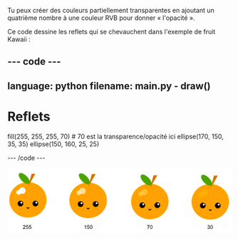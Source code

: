 Tu peux créer des couleurs partiellement transparentes en ajoutant un quatrième nombre à une couleur RVB pour donner « l'opacité ».

Ce code dessine les reflets qui se chevauchent dans l'exemple de fruit Kawaii :

--- code ---
---
language: python
filename: main.py - draw()
---

  # Reflets
  fill(255, 255, 255, 70) # 70 est la transparence/opacité ici
  ellipse(170, 150, 35, 35)
  ellipse(150, 160, 25, 25)

--- /code ---

![image de fruits kawaii avec des reflets à différentes opacités : 30, 70, 150, 255. 30 est plus opaque et 255 est moins opaque](images/opacity.png)
